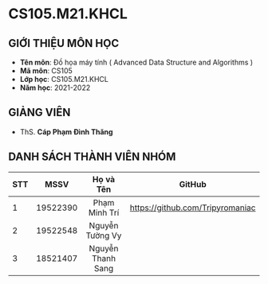 # CS105.M21.KHCL

## GIỚI THIỆU MÔN HỌC
* **Tên môn**: Đồ họa máy tính ( Advanced Data Structure and Algorithms )
* **Mã môn**: CS105
* **Lớp học**: CS105.M21.KHCL
* **Năm học**: 2021-2022

## GIẢNG VIÊN 
* ThS. **Cáp Phạm Đình Thăng** 

## DANH SÁCH THÀNH VIÊN NHÓM

| STT    | MSSV          | Họ và Tên              | GitHub                  |
| ------ |:-------------:|:----------------------:|:-------------------------:|
| 1      | 19522390      | Phạm Minh Trí          |https://github.com/Tripyromaniac|
| 2      | 19522548      | Nguyễn Tường Vy        ||
| 3      | 18521407      | Nguyễn Thanh Sang      ||

##


